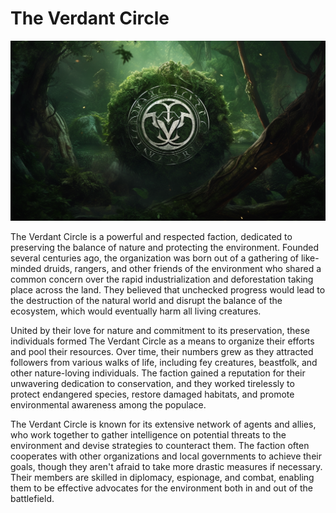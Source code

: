 # The Verdant Circle

![](images/verdant-circle.png?raw=true)

The Verdant Circle is a powerful and respected faction, dedicated to preserving the balance of nature and protecting the environment. Founded several centuries ago, the organization was born out of a gathering of like-minded druids, rangers, and other friends of the environment who shared a common concern over the rapid industrialization and deforestation taking place across the land. They believed that unchecked progress would lead to the destruction of the natural world and disrupt the balance of the ecosystem, which would eventually harm all living creatures.

United by their love for nature and commitment to its preservation, these individuals formed The Verdant Circle as a means to organize their efforts and pool their resources. Over time, their numbers grew as they attracted followers from various walks of life, including fey creatures, beastfolk, and other nature-loving individuals. The faction gained a reputation for their unwavering dedication to conservation, and they worked tirelessly to protect endangered species, restore damaged habitats, and promote environmental awareness among the populace.

The Verdant Circle is known for its extensive network of agents and allies, who work together to gather intelligence on potential threats to the environment and devise strategies to counteract them. The faction often cooperates with other organizations and local governments to achieve their goals, though they aren't afraid to take more drastic measures if necessary. Their members are skilled in diplomacy, espionage, and combat, enabling them to be effective advocates for the environment both in and out of the battlefield.
